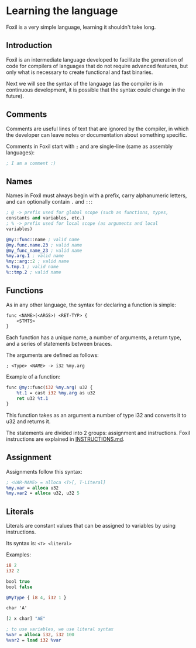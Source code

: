 # Learning the language

Foxil is a very simple language, learning it shouldn't take
long.

## Introduction

Foxil is an intermediate language developed to facilitate the
generation of code for compilers of languages ​​that do not
require advanced features, but only what is necessary to create
functional and fast binaries.

Next we will see the syntax of the language (as the compiler is
in continuous development, it is possible that the syntax could
change in the future).

## Comments

Comments are useful lines of text that are ignored by the
compiler, in which the developer can leave notes or documentation
about something specific.

Comments in Foxil start with `;` and are single-line (same as
assembly languages):

```llvm
; I am a comment :)
```

## Names

Names in Foxil must always begin with a prefix, carry
alphanumeric letters, and can optionally contain `.` and `::`:

```llvm
; @ -> prefix used for global scope (such as functions, types,
constants and variables, etc.)
; % -> prefix used for local scope (as arguments and local
variables)

@my::func::name ; valid name
@my.func.name.23 ; valid name
@my_func_name_23 ; valid name
%my.arg.1 ; valid name
%my::arg::2 ; valid name
%.tmp.1 ; valid name
%::tmp.2 ; valid name
```

## Functions

As in any other language, the syntax for declaring a function
is simple:

```llvm
func <NAME>(<ARGS>) <RET-TYP> {
	<STMTS>
}
```

Each function has a unique name, a number of arguments, a
return type, and a series of statements between braces.

The arguments are defined as follows:

```
; <Type> <NAME> -> i32 %my.arg
```

Example of a function:

```llvm
func @my::func(i32 %my.arg) u32 {
	%t.1 = cast i32 %my.arg as u32
	ret u32 %t.1
}
```

This function takes as an argument a number of type i32 and
converts it to u32 and returns it.

The statements are divided into 2 groups: assignment and
instructions. Foxil instructions are explained in
[INSTRUCTIONS.md](docs/INSTRUCTIONS.md).

## Assignment

Assignments follow this syntax:

```llvm
; <VAR-NAME> = alloca <T>[, T-Literal]
%my.var = alloca u32
%my.var2 = alloca u32, u32 5
```

## Literals

Literals are constant values ​​that can be assigned to variables by
using instructions.

Its syntax is: `<T> <literal>`

Examples:

```llvm
i8 2
i32 2

bool true
bool false

@MyType { i8 4, i32 1 }

char 'A'

[2 x char] "AE"

; to use variables, we use literal syntax
%var = alloca i32, i32 100
%var2 = load i32 %var
```
